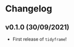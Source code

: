 # Changelog

<!--next-version-placeholder-->

## v0.1.0 (30/09/2021)

- First release of `tidyframe`!